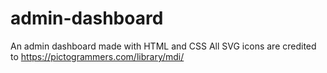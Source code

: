 # admin-dashboard
An admin dashboard made with HTML and CSS
All SVG icons are credited to https://pictogrammers.com/library/mdi/
